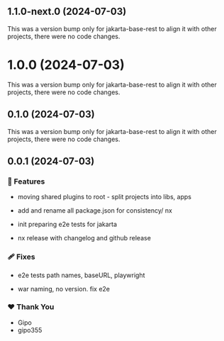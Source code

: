 ## 1.1.0-next.0 (2024-07-03)

This was a version bump only for jakarta-base-rest to align it with other projects, there were no code changes.

# 1.0.0 (2024-07-03)

This was a version bump only for jakarta-base-rest to align it with other projects, there were no code changes.

## 0.1.0 (2024-07-03)

This was a version bump only for jakarta-base-rest to align it with other projects, there were no code changes.

## 0.0.1 (2024-07-03)


### 🚀 Features

- moving shared plugins to root - split projects into libs, apps

- add and rename all package.json for consistency/ nx

- init preparing e2e tests for jakarta

- nx release with changelog and github release


### 🩹 Fixes

- e2e tests path names, baseURL, playwright

- war naming, no version. fix e2e


### ❤️  Thank You

- Gipo
- gipo355